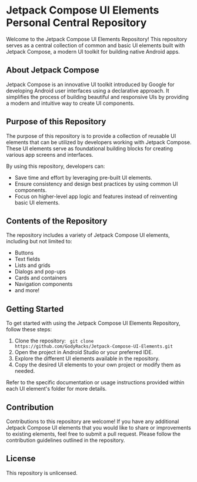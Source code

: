 # Jetpack Compose UI Elements Personal Central Repository

Welcome to the Jetpack Compose UI Elements Repository! This repository serves as a central collection of common and basic UI elements built with Jetpack Compose, a modern UI toolkit for building native Android apps. 

## About Jetpack Compose

Jetpack Compose is an innovative UI toolkit introduced by Google for developing Android user interfaces using a declarative approach. It simplifies the process of building beautiful and responsive UIs by providing a modern and intuitive way to create UI components.

## Purpose of this Repository

The purpose of this repository is to provide a collection of reusable UI elements that can be utilized by developers working with Jetpack Compose. These UI elements serve as foundational building blocks for creating various app screens and interfaces.

By using this repository, developers can:

- Save time and effort by leveraging pre-built UI elements.
- Ensure consistency and design best practices by using common UI components.
- Focus on higher-level app logic and features instead of reinventing basic UI elements.

## Contents of the Repository

The repository includes a variety of Jetpack Compose UI elements, including but not limited to:

- Buttons
- Text fields
- Lists and grids
- Dialogs and pop-ups
- Cards and containers
- Navigation components
- and more!

## Getting Started

To get started with using the Jetpack Compose UI Elements Repository, follow these steps:

1. Clone the repository: ` git clone https://github.com/GodyRacks/Jetpack-Compose-UI-Elements.git`
2. Open the project in Android Studio or your preferred IDE.
3. Explore the different UI elements available in the repository.
4. Copy the desired UI elements to your own project or modify them as needed.

Refer to the specific documentation or usage instructions provided within each UI element's folder for more details.

## Contribution

Contributions to this repository are welcome! If you have any additional Jetpack Compose UI elements that you would like to share or improvements to existing elements, feel free to submit a pull request. Please follow the contribution guidelines outlined in the repository.

## License

This repository is unlicensed.

